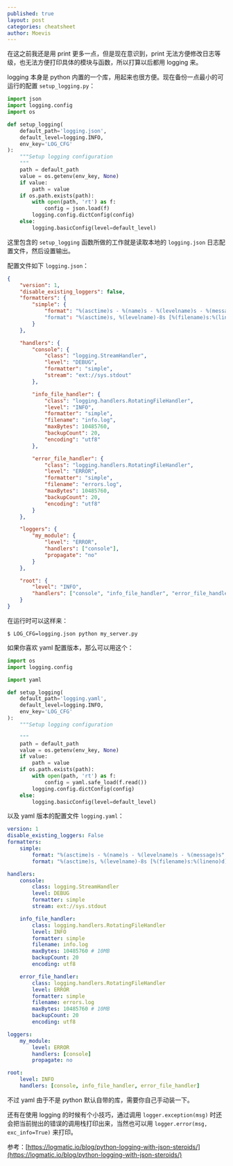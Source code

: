```yaml
---
published: true
layout: post
categories: cheatsheet
author: Moevis
---
```

在这之前我还是用 print 更多一点，但是现在意识到，print 无法方便修改日志等级，也无法方便打印具体的模块与函数，所以打算以后都用 logging 来。

logging 本身是 python 内置的一个库，用起来也很方便。现在备份一点最小的可运行的配置 `setup_logging.py`：

```python
import json
import logging.config
import os

def setup_logging(
    default_path='logging.json',
    default_level=logging.INFO,
    env_key='LOG_CFG'
):
    """Setup logging configuration
    """
    path = default_path
    value = os.getenv(env_key, None)
    if value:
        path = value
    if os.path.exists(path):
        with open(path, 'rt') as f:
            config = json.load(f)
        logging.config.dictConfig(config)
    else:
        logging.basicConfig(level=default_level)
```

这里包含的 `setup_logging` 函数所做的工作就是读取本地的 `logging.json` 日志配置文件，然后设置输出。

配置文件如下 `logging.json`：

```json
{
    "version": 1,
    "disable_existing_loggers": false,
    "formatters": {
        "simple": {
            "format": "%(asctime)s - %(name)s - %(levelname)s - %(message)s"
            "format": "%(asctime)s, %(levelname)-8s [%(filename)s:%(lineno)d] %(message)s"
        }
    },

    "handlers": {
        "console": {
            "class": "logging.StreamHandler",
            "level": "DEBUG",
            "formatter": "simple",
            "stream": "ext://sys.stdout"
        },

        "info_file_handler": {
            "class": "logging.handlers.RotatingFileHandler",
            "level": "INFO",
            "formatter": "simple",
            "filename": "info.log",
            "maxBytes": 10485760,
            "backupCount": 20,
            "encoding": "utf8"
        },

        "error_file_handler": {
            "class": "logging.handlers.RotatingFileHandler",
            "level": "ERROR",
            "formatter": "simple",
            "filename": "errors.log",
            "maxBytes": 10485760,
            "backupCount": 20,
            "encoding": "utf8"
        }
    },

    "loggers": {
        "my_module": {
            "level": "ERROR",
            "handlers": ["console"],
            "propagate": "no"
        }
    },

    "root": {
        "level": "INFO",
        "handlers": ["console", "info_file_handler", "error_file_handler"]
    }
}
```

在运行时可以这样来：
```
$ LOG_CFG=logging.json python my_server.py
```

如果你喜欢 yaml 配置版本，那么可以用这个：

```python
import os
import logging.config

import yaml

def setup_logging(
    default_path='logging.yaml',
    default_level=logging.INFO,
    env_key='LOG_CFG'
):
    """Setup logging configuration

    """
    path = default_path
    value = os.getenv(env_key, None)
    if value:
        path = value
    if os.path.exists(path):
        with open(path, 'rt') as f:
            config = yaml.safe_load(f.read())
        logging.config.dictConfig(config)
    else:
        logging.basicConfig(level=default_level)
```

以及 yaml 版本的配置文件 `logging.yaml`：

```yaml
version: 1
disable_existing_loggers: False
formatters:
    simple:
        format: "%(asctime)s - %(name)s - %(levelname)s - %(message)s"
        format: "%(asctime)s, %(levelname)-8s [%(filename)s:%(lineno)d] %(message)s"

handlers:
    console:
        class: logging.StreamHandler
        level: DEBUG
        formatter: simple
        stream: ext://sys.stdout

    info_file_handler:
        class: logging.handlers.RotatingFileHandler
        level: INFO
        formatter: simple
        filename: info.log
        maxBytes: 10485760 # 10MB
        backupCount: 20
        encoding: utf8

    error_file_handler:
        class: logging.handlers.RotatingFileHandler
        level: ERROR
        formatter: simple
        filename: errors.log
        maxBytes: 10485760 # 10MB
        backupCount: 20
        encoding: utf8

loggers:
    my_module:
        level: ERROR
        handlers: [console]
        propagate: no

root:
    level: INFO
    handlers: [console, info_file_handler, error_file_handler]
```

不过 yaml 由于不是 python 默认自带的库，需要你自己手动装一下。

还有在使用 logging 的时候有个小技巧，通过调用 `logger.exception(msg)` 时还会把当前抛出的错误的调用栈打印出来，当然也可以用 `logger.error(msg, exc_info=True)` 来打印。


参考：[https://logmatic.io/blog/python-logging-with-json-steroids/](https://logmatic.io/blog/python-logging-with-json-steroids/)
